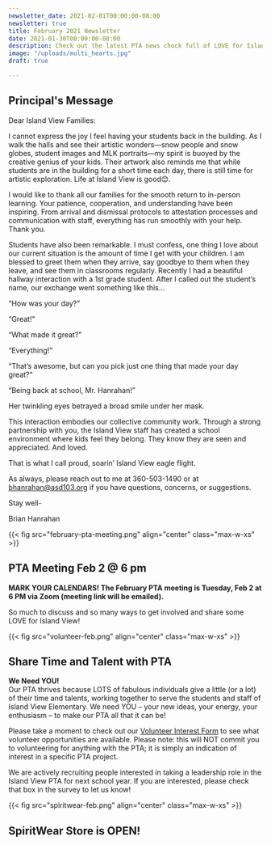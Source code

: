 ```yaml
---
newsletter_date: 2021-02-01T00:00:00-08:00
newsletter: true
title: February 2021 Newsletter
date: 2021-01-30T00:00:00-08:00
description: Check out the latest PTA news chock full of LOVE for Island View!
image: "/uploads/multi_hearts.jpg"
draft: true

---
```

## Principal's Message

Dear Island View Families:

I cannot express the joy I feel having your students back in the building. As I walk the halls and see their artistic wonders—snow people and snow globes, student images and MLK portraits—my spirit is buoyed by the creative genius of your kids. Their artwork also reminds me that while students are in the building for a short time each day, there is still time for artistic exploration. Life at Island View is good😊.

I would like to thank all our families for the smooth return to in-person learning. Your patience, cooperation, and understanding have been inspiring. From arrival and dismissal protocols to attestation processes and communication with staff, everything has run smoothly with your help. Thank you.

Students have also been remarkable. I must confess, one thing I love about our current situation is the amount of time I get with your children. I am blessed to greet them when they arrive, say goodbye to them when they leave, and see them in classrooms regularly. Recently I had a beautiful hallway interaction with a 1st grade student. After I called out the student’s name, our exchange went something like this…

“How was your day?”

“Great!”

“What made it great?”

“Everything!”

“That’s awesome, but can you pick just one thing that made your day great?”

“Being back at school, Mr. Hanrahan!”

Her twinkling eyes betrayed a broad smile under her mask.

This interaction embodies our collective community work. Through a strong partnership with you, the Island View staff has created a school environment where kids feel they belong. They know they are seen and appreciated. And loved.

That is what I call proud, soarin’ Island View eagle flight.

As always, please reach out to me at 360-503-1490 or at [bhanrahan@asd103.org](mailto:bhanrahan@asd103.org) if you have questions, concerns, or suggestions.

Stay well-

Brian Hanrahan

{{< fig src="february-pta-meeting.png" align="center" class="max-w-xs" >}}

## PTA Meeting Feb 2 @ 6 pm

**MARK YOUR CALENDARS!  The February PTA meeting is Tuesday, Feb 2 at 6 PM via Zoom (meeting link will be emailed).**

So much to discuss and so many ways to get involved and share some LOVE for Island View!

{{< fig src="volunteer-feb.png" align="center" class="max-w-xs" >}}

## Share Time and Talent with PTA

**We Need YOU!**  
Our PTA thrives because LOTS of fabulous individuals give a little (or a lot) of their time and talents, working together to serve the students and staff of Island View Elementary. We need YOU – your new ideas, your energy, your enthusiasm – to make our PTA all that it can be!

Please take a moment to check out our [Volunteer Interest Form](https://www.cognitoforms.com/FidalgoIslandViewPTASkagitCounty1/IslandViewPTAVolunteerInterest) to see what volunteer opportunities are available. Please note: this will NOT commit you to volunteering for anything with the PTA; it is simply an indication of interest in a specific PTA project.

We are actively recruiting people interested in taking a leadership role in the Island View PTA for next school year. If you are interested, please check that box in the survey to let us know!

{{< fig src="spiritwear-feb.png" align="center" class="max-w-xs" >}}

## SpiritWear Store is OPEN!

## 